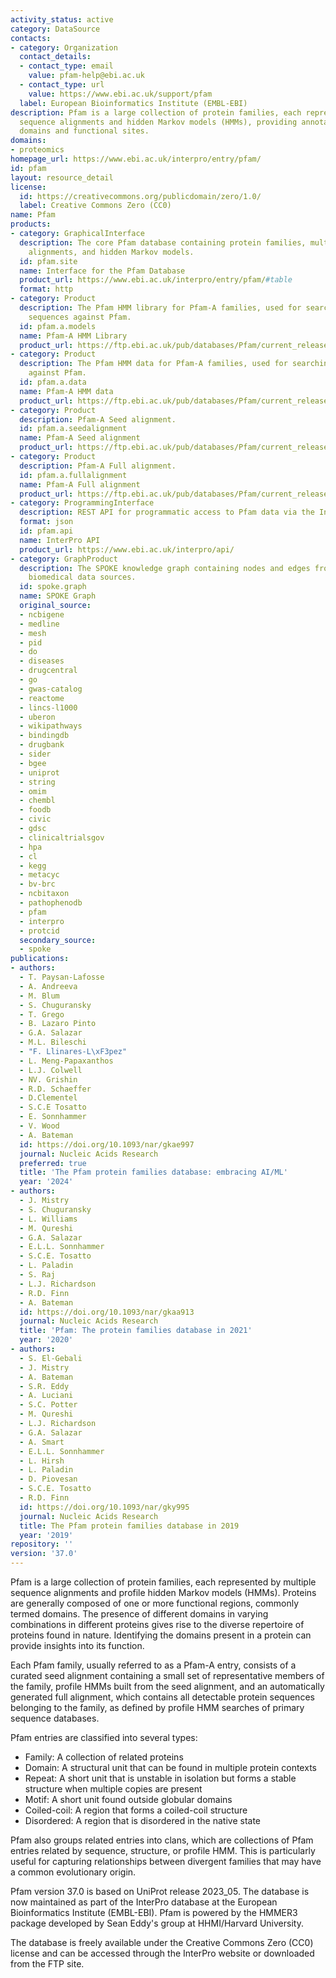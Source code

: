 ```yaml
---
activity_status: active
category: DataSource
contacts:
- category: Organization
  contact_details:
  - contact_type: email
    value: pfam-help@ebi.ac.uk
  - contact_type: url
    value: https://www.ebi.ac.uk/support/pfam
  label: European Bioinformatics Institute (EMBL-EBI)
description: Pfam is a large collection of protein families, each represented by multiple
  sequence alignments and hidden Markov models (HMMs), providing annotations of protein
  domains and functional sites.
domains:
- proteomics
homepage_url: https://www.ebi.ac.uk/interpro/entry/pfam/
id: pfam
layout: resource_detail
license:
  id: https://creativecommons.org/publicdomain/zero/1.0/
  label: Creative Commons Zero (CC0)
name: Pfam
products:
- category: GraphicalInterface
  description: The core Pfam database containing protein families, multiple sequence
    alignments, and hidden Markov models.
  id: pfam.site
  name: Interface for the Pfam Database
  product_url: https://www.ebi.ac.uk/interpro/entry/pfam/#table
  format: http
- category: Product
  description: The Pfam HMM library for Pfam-A families, used for searching protein
    sequences against Pfam.
  id: pfam.a.models
  name: Pfam-A HMM Library
  product_url: https://ftp.ebi.ac.uk/pub/databases/Pfam/current_release/Pfam-A.hmm.gz
- category: Product
  description: The Pfam HMM data for Pfam-A families, used for searching protein sequences
    against Pfam.
  id: pfam.a.data
  name: Pfam-A HMM data
  product_url: https://ftp.ebi.ac.uk/pub/databases/Pfam/current_release/Pfam-A.hmm.dat.gz
- category: Product
  description: Pfam-A Seed alignment.
  id: pfam.a.seedalignment
  name: Pfam-A Seed alignment
  product_url: https://ftp.ebi.ac.uk/pub/databases/Pfam/current_release/Pfam-A.seed.gz
- category: Product
  description: Pfam-A Full alignment.
  id: pfam.a.fullalignment
  name: Pfam-A Full alignment
  product_url: https://ftp.ebi.ac.uk/pub/databases/Pfam/current_release/Pfam-A.full.gz
- category: ProgrammingInterface
  description: REST API for programmatic access to Pfam data via the InterPro database.
  format: json
  id: pfam.api
  name: InterPro API
  product_url: https://www.ebi.ac.uk/interpro/api/
- category: GraphProduct
  description: The SPOKE knowledge graph containing nodes and edges from multiple
    biomedical data sources.
  id: spoke.graph
  name: SPOKE Graph
  original_source:
  - ncbigene
  - medline
  - mesh
  - pid
  - do
  - diseases
  - drugcentral
  - go
  - gwas-catalog
  - reactome
  - lincs-l1000
  - uberon
  - wikipathways
  - bindingdb
  - drugbank
  - sider
  - bgee
  - uniprot
  - string
  - omim
  - chembl
  - foodb
  - civic
  - gdsc
  - clinicaltrialsgov
  - hpa
  - cl
  - kegg
  - metacyc
  - bv-brc
  - ncbitaxon
  - pathophenodb
  - pfam
  - interpro
  - protcid
  secondary_source:
  - spoke
publications:
- authors:
  - T. Paysan-Lafosse
  - A. Andreeva
  - M. Blum
  - S. Chuguransky
  - T. Grego
  - B. Lazaro Pinto
  - G.A. Salazar
  - M.L. Bileschi
  - "F. Llinares-L\xF3pez"
  - L. Meng-Papaxanthos
  - L.J. Colwell
  - NV. Grishin
  - R.D. Schaeffer
  - D.Clementel
  - S.C.E Tosatto
  - E. Sonnhammer
  - V. Wood
  - A. Bateman
  id: https://doi.org/10.1093/nar/gkae997
  journal: Nucleic Acids Research
  preferred: true
  title: 'The Pfam protein families database: embracing AI/ML'
  year: '2024'
- authors:
  - J. Mistry
  - S. Chuguransky
  - L. Williams
  - M. Qureshi
  - G.A. Salazar
  - E.L.L. Sonnhammer
  - S.C.E. Tosatto
  - L. Paladin
  - S. Raj
  - L.J. Richardson
  - R.D. Finn
  - A. Bateman
  id: https://doi.org/10.1093/nar/gkaa913
  journal: Nucleic Acids Research
  title: 'Pfam: The protein families database in 2021'
  year: '2020'
- authors:
  - S. El-Gebali
  - J. Mistry
  - A. Bateman
  - S.R. Eddy
  - A. Luciani
  - S.C. Potter
  - M. Qureshi
  - L.J. Richardson
  - G.A. Salazar
  - A. Smart
  - E.L.L. Sonnhammer
  - L. Hirsh
  - L. Paladin
  - D. Piovesan
  - S.C.E. Tosatto
  - R.D. Finn
  id: https://doi.org/10.1093/nar/gky995
  journal: Nucleic Acids Research
  title: The Pfam protein families database in 2019
  year: '2019'
repository: ''
version: '37.0'
---
```

Pfam is a large collection of protein families, each represented by multiple sequence alignments and profile hidden Markov models (HMMs). Proteins are generally composed of one or more functional regions, commonly termed domains. The presence of different domains in varying combinations in different proteins gives rise to the diverse repertoire of proteins found in nature. Identifying the domains present in a protein can provide insights into its function.

Each Pfam family, usually referred to as a Pfam-A entry, consists of a curated seed alignment containing a small set of representative members of the family, profile HMMs built from the seed alignment, and an automatically generated full alignment, which contains all detectable protein sequences belonging to the family, as defined by profile HMM searches of primary sequence databases.

Pfam entries are classified into several types:
- Family: A collection of related proteins
- Domain: A structural unit that can be found in multiple protein contexts
- Repeat: A short unit that is unstable in isolation but forms a stable structure when multiple copies are present
- Motif: A short unit found outside globular domains
- Coiled-coil: A region that forms a coiled-coil structure
- Disordered: A region that is disordered in the native state

Pfam also groups related entries into clans, which are collections of Pfam entries related by sequence, structure, or profile HMM. This is particularly useful for capturing relationships between divergent families that may have a common evolutionary origin.

Pfam version 37.0 is based on UniProt release 2023_05. The database is now maintained as part of the InterPro database at the European Bioinformatics Institute (EMBL-EBI). Pfam is powered by the HMMER3 package developed by Sean Eddy's group at HHMI/Harvard University.

The database is freely available under the Creative Commons Zero (CC0) license and can be accessed through the InterPro website or downloaded from the FTP site.
